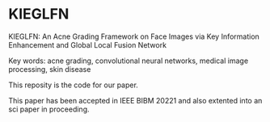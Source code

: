 # KIEGLFN

KIEGLFN: An Acne Grading Framework on Face Images via Key Information Enhancement and Global Local Fusion Network

Key words: acne grading, convolutional neural networks, medical image processing, skin disease

This reposity is the code for our paper.

This paper has been accepted in IEEE BIBM 20221 and also extented into an sci paper in proceeding.



